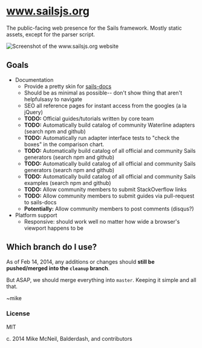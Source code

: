 # www.sailsjs.org

The public-facing web presence for the Sails framework.  Mostly static assets, except for the parser script.

![Screenshot of the www.sailsjs.org website](http://i.imgur.com/S5aQdDx.png)

## Goals

+ Documentation
  + Provide a pretty skin for [sails-docs](http://github.com/balderdashy/sails-docs)
  + Should be as minimal as possible-- don't show thing that aren't helpfulsasy to navigate
  + SEO all reference pages for instant access from the googles (a la jQuery)
  + **TODO:** Official guides/tutorials written by core team
  + **TODO:** Automatically build catalog of community Waterline adapters (search npm and github)
  + **TODO:** Automatically run adapter interface tests to "check the boxes" in the comparison chart.
  + **TODO:** Automatically build catalog of all official and community Sails generators (search npm and github)
  + **TODO:** Automatically build catalog of all official and community Sails generators (search npm and github)
  + **TODO:** Automatically build catalog of all official and community Sails examples (search npm and github)
  + **TODO:** Allow community members to submit StackOverflow links
  + **TODO:** Allow community members to submit guides via pull-request to sails-docs
  + **Potentially:** Allow community members to post comments (disqus?)
+ Platform support
  + Responsive: should work well no matter how wide a browser's viewport happens to be


## Which branch do I use?

As of Feb 14, 2014, any additions or changes should **still be pushed/merged into the `cleanup` branch**.

But ASAP, we should merge everything into `master`.  Keeping it simple and all that.

~mike



### License

MIT

c. 2014 Mike McNeil, Balderdash, and contributors

